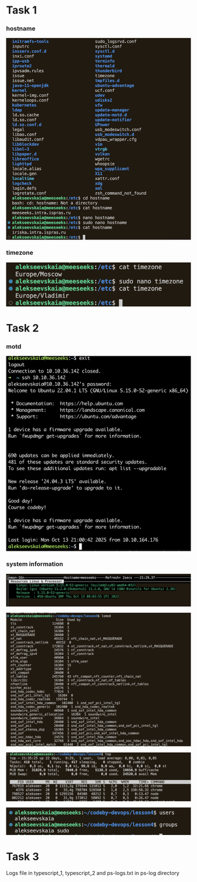# Task 1

### hostname
![](images/1.1.png)

### timezone
![](images/1.2.png)


# Task 2

### motd
![](images/2.1.png)

### system information

![](images/kernel.png)

![](images/module.png)

![](images/cpu_memory.png)

![](images/users_groups.png)

# Task 3

Logs file in typescript_1, typescript_2 and ps-logs.txt in ps-log directory
